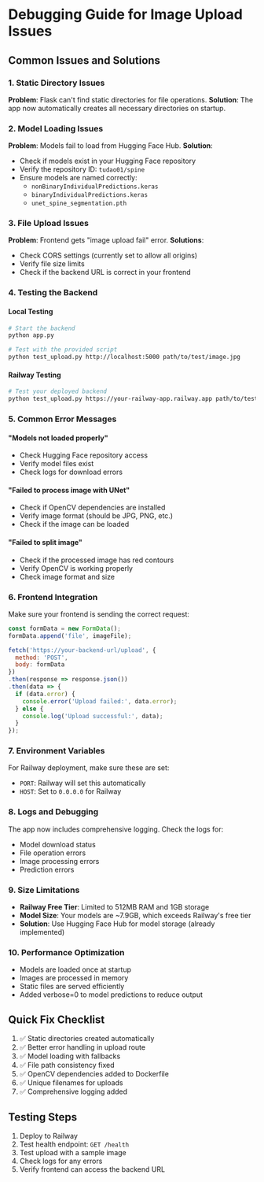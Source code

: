 # Debugging Guide for Image Upload Issues

## Common Issues and Solutions

### 1. **Static Directory Issues**
**Problem**: Flask can't find static directories for file operations.
**Solution**: The app now automatically creates all necessary directories on startup.

### 2. **Model Loading Issues**
**Problem**: Models fail to load from Hugging Face Hub.
**Solution**: 
- Check if models exist in your Hugging Face repository
- Verify the repository ID: `tudao01/spine`
- Ensure models are named correctly:
  - `nonBinaryIndividualPredictions.keras`
  - `binaryIndividualPredictions.keras`
  - `unet_spine_segmentation.pth`

### 3. **File Upload Issues**
**Problem**: Frontend gets "image upload fail" error.
**Solutions**:
- Check CORS settings (currently set to allow all origins)
- Verify file size limits
- Check if the backend URL is correct in your frontend

### 4. **Testing the Backend**

#### Local Testing
```bash
# Start the backend
python app.py

# Test with the provided script
python test_upload.py http://localhost:5000 path/to/test/image.jpg
```

#### Railway Testing
```bash
# Test your deployed backend
python test_upload.py https://your-railway-app.railway.app path/to/test/image.jpg
```

### 5. **Common Error Messages**

#### "Models not loaded properly"
- Check Hugging Face repository access
- Verify model files exist
- Check logs for download errors

#### "Failed to process image with UNet"
- Check if OpenCV dependencies are installed
- Verify image format (should be JPG, PNG, etc.)
- Check if the image can be loaded

#### "Failed to split image"
- Check if the processed image has red contours
- Verify OpenCV is working properly
- Check image format and size

### 6. **Frontend Integration**

Make sure your frontend is sending the correct request:

```javascript
const formData = new FormData();
formData.append('file', imageFile);

fetch('https://your-backend-url/upload', {
  method: 'POST',
  body: formData
})
.then(response => response.json())
.then(data => {
  if (data.error) {
    console.error('Upload failed:', data.error);
  } else {
    console.log('Upload successful:', data);
  }
});
```

### 7. **Environment Variables**

For Railway deployment, make sure these are set:
- `PORT`: Railway will set this automatically
- `HOST`: Set to `0.0.0.0` for Railway

### 8. **Logs and Debugging**

The app now includes comprehensive logging. Check the logs for:
- Model download status
- File operation errors
- Image processing errors
- Prediction errors

### 9. **Size Limitations**

- **Railway Free Tier**: Limited to 512MB RAM and 1GB storage
- **Model Size**: Your models are ~7.9GB, which exceeds Railway's free tier
- **Solution**: Use Hugging Face Hub for model storage (already implemented)

### 10. **Performance Optimization**

- Models are loaded once at startup
- Images are processed in memory
- Static files are served efficiently
- Added verbose=0 to model predictions to reduce output

## Quick Fix Checklist

1. ✅ Static directories created automatically
2. ✅ Better error handling in upload route
3. ✅ Model loading with fallbacks
4. ✅ File path consistency fixed
5. ✅ OpenCV dependencies added to Dockerfile
6. ✅ Unique filenames for uploads
7. ✅ Comprehensive logging added

## Testing Steps

1. Deploy to Railway
2. Test health endpoint: `GET /health`
3. Test upload with a sample image
4. Check logs for any errors
5. Verify frontend can access the backend URL 